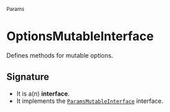<small>Params</small>

OptionsMutableInterface
=======================

Defines methods for mutable options.

Signature
---------

- It is a(n) **interface**.
- It implements the [`ParamsMutableInterface`](../Params/ParamsMutableInterface.md) interface.
